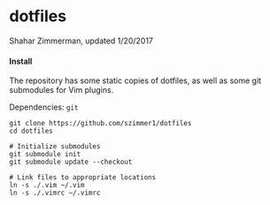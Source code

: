 # dotfiles
Shahar Zimmerman, updated 1/20/2017

#### Install
The repository has some static copies of dotfiles, as well as some git submodules for Vim plugins.

Dependencies: `git`

    git clone https://github.com/szimmer1/dotfiles
    cd dotfiles
    
    # Initialize submodules
    git submodule init
    git submodule update --checkout
    
    # Link files to appropriate locations
    ln -s ./.vim ~/.vim
    ln -s ./.vimrc ~/.vimrc
    